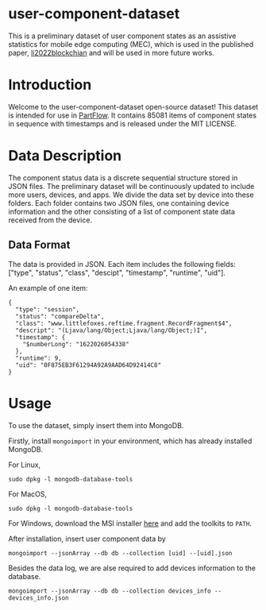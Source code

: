 # user-component-dataset

This is a preliminary dataset of user component states as an assistive statistics for mobile edge computing (MEC), which is used in the published paper, [li2022blockchian](https://ieeexplore.ieee.org/document/9951342g) and will be used in more future works.

# Introduction

Welcome to the user-component-dataset open-source dataset! This dataset is intended for use in [PartFlow](https://github.com/liminghao0914/PartFlow). It contains 85081  items of component states in sequence with timestamps and is released under the MIT LICENSE.

# Data Description

The component status data is a discrete sequential structure stored in JSON files. The preliminary dataset will be continuously updated to include more users, devices, and apps. 
We divide the data set by device into these folders. Each folder contains two JSON files, one containing device information and the other consisting of a list of component state data received from the device.

## Data Format

The data is provided in JSON. Each item includes the following fields: ["type", "status", "class", "descipt", "timestamp", "runtime", "uid"].

An example of one item:

    {
      "type": "session",
      "status": "compareDelta",
      "class": "www.littlefoxes.reftime.fragment.RecordFragment$4",
      "descript": "(Ljava/lang/Object;Ljava/lang/Object;)I",
      "timestamp": {
        "$numberLong": "1622026054338"
      },
      "runtime": 9,
      "uid": "0F875EB3F61294A92A9AAD64D92414C8"
    }


# Usage

To use the dataset, simply insert them into MongoDB.

Firstly, install ``mongoimport`` in your environment, which has already installed MongoDB.

For Linux,

    sudo dpkg -l mongodb-database-tools
    
For MacOS,
    
    sudo dpkg -l mongodb-database-tools
    
For Windows, download the MSI installer [here](https://www.mongodb.com/try/download/database-tools?tck=docs_databasetools) and add the toolkits to ``PATH``.


After installation, insert user component data by

    mongoimport --jsonArray --db db --collection [uid] --[uid].json
    
Besides the data log, we are alse required to add devices information to the database.

    mongoimport --jsonArray --db db --collection devices_info --devices_info.json

